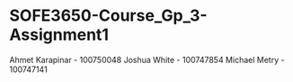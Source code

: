 # SOFE3650-Course_Gp_3-Assignment1

Ahmet Karapinar - 100750048
Joshua White - 100747854
Michael Metry - 100747141

